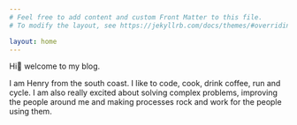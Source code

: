 ```yaml
---
# Feel free to add content and custom Front Matter to this file.
# To modify the layout, see https://jekyllrb.com/docs/themes/#overriding-theme-defaults

layout: home
---
```


Hi👋 welcome to my blog. 

I am Henry from the south coast. I like to code, cook, drink coffee, run and cycle. I am also really excited about solving complex problems, improving the people around me and making processes rock and work for the people using them. 